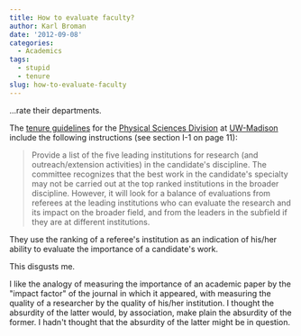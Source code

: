 ```yaml
---
title: How to evaluate faculty?
author: Karl Broman
date: '2012-09-08'
categories:
  - Academics
tags:
  - stupid
  - tenure
slug: how-to-evaluate-faculty
---
```


...rate their departments.

The [tenure guidelines](http://www.secfac.wisc.edu/divcomm/physical/TenureGuidelines.pdf) for the [Physical Sciences Division](http://www.secfac.wisc.edu/divcomm/physical/index.htm) at [UW-Madison](http://www.wisc.edu) include the following instructions (see section I-1 on page 11):

<blockquote>Provide a list of the five leading institutions for research (and outreach/extension activities) in the candidate's discipline. The committee recognizes that the best work in the candidate's specialty may not be carried out at the top ranked institutions in the broader discipline.  However, it will look for a balance of evaluations from referees at the leading institutions who can evaluate the research and its impact on the broader field, and from the leaders in the subfield if they are at different institutions.</blockquote>

They use the ranking of a referee's institution as an indication of his/her ability to evaluate the importance of a candidate's work.

This disgusts me.

I like the analogy of measuring the importance of an academic paper by the "impact factor" of the journal in which it appeared, with measuring the quality of a researcher by the quality of his/her institution.  I thought the absurdity of the latter would, by association, make plain the absurdity of the former.  I hadn't thought that the absurdity of the latter might be in question.
